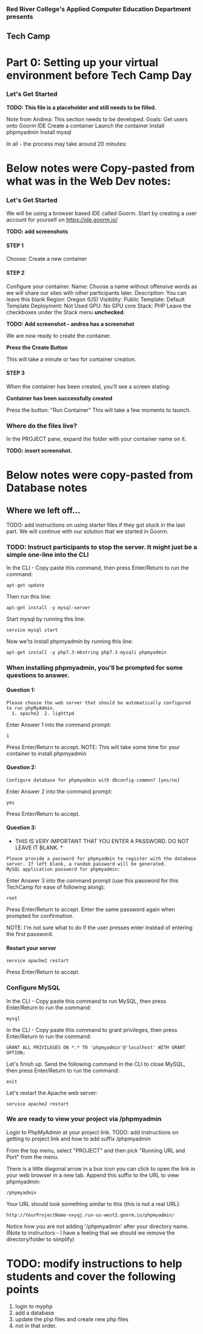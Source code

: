 ### Red River College's Applied Computer Education Department presents  
## Tech Camp
# Part 0: Setting up your virtual environment before Tech Camp Day	

### Let's Get Started
**TODO: This file is a placeholder and still needs to be filled.**

Note from Andrea: This section needs to be developed.
Goals: Get users onto Goorm IDE
Create a container
Launch the container
Install phpmyadmin
Install mysql

In all - the process may take around 20 minutes:

# Below notes were Copy-pasted from what was in the Web Dev notes:
### Let's Get Started
We will be using a browser based IDE called Goorm. Start by creating a user account for yourself on https://ide.goorm.io/

**TODO: add screenshots**

#### STEP 1
Choose: Create a new container

#### STEP 2
Configure your container. 
Name: Choose a name without offensive words as we will share our sites with other participants later.
Description: You can leave this blank
Region: Oregon (US)
Visibility: Public
Template: Default Template
Deployment: Not Used
GPU: No GPU core
Stack: PHP
Leave the checkboxes under the Stack menu **unchecked**.

**TODO: Add screenshot - andrea has a screenshot**

We are now ready to create the container.

**Press the Create Button**

This will take a minute or two for container creation.

#### STEP 3
When the container has been created, you'll see a screen stating:

**Container has been successfully created**

Press the button: "Run Container"
This will take a few moments to launch.

### Where do the files live?
In the PROJECT pane, expand the folder with your container name on it.

**TODO: insert screenshot.**


# Below notes were copy-pasted from Database notes
## Where we left off...
TODO: add instructions on using starter files if they got stuck in the last part.
We will continue with our solution that we started in Goorm.

### TODO: Instruct participants to stop the server. It might just be a simple one-line into the CLI


In the CLI - Copy paste this command, then press Enter/Return to run the command:
```
apt-get update
```

Then run this line:
```
apt-get install -y mysql-server
```

Start mysql by running this line:
```
service mysql start
```

Now we'ts install phpmyadmin by running this line:
```
apt-get install -y php7.3-mbstring php7.3-mysqli phpmyadmin
```

### When installing phpmyadmin, you'll be prompted for some questions to answer.

#### Question 1:
```
Please choose the web server that should be automatically configured to run phpMyAdmin.
  1. apache2  2. lighttpd
```

Enter Answer 1 into the command prompt:
```
1
```
Press Enter/Return to accept.
NOTE: This will take some time for your container to install phpmyadmin

#### Question 2:
```
Configure database for phpmyadmin with dbconfig-common? [yes/no]

```

Enter Answer 2 into the command prompt:
```
yes
```
Press Enter/Return to accept.

#### Question 3:
* THIS IS VERY IMPORTANT THAT YOU ENTER A PASSWORD. DO NOT LEAVE IT BLANK. *
```
Please provide a password for phpmyadmin to register with the database server. If left blank, a random password will be generated.
MySQL application password for phpmyadmin:
```

Enter Answer 3 into the command prompt (use this password for this TechCamp for ease of following along):
```
root
```
Press Enter/Return to accept. Enter the same password again when prompted for confirmation.

NOTE: I'm not sure what to do if the user presses enter instead of entering the first password.

#### Restart your server
```
service apache2 restart
```
Press Enter/Return to accept.

### Configure MySQL
In the CLI - Copy paste this command to run MySQL, then press Enter/Return to run the command:
```
mysql
```

In the CLI - Copy paste this command to grant privileges, then press Enter/Return to run the command:
```
GRANT ALL PRIVILEGES ON *.* TO 'phpmyadmin'@'localhost' WITH GRANT OPTION;
```

Let's finish up. Send the following command in the CLI to close MySQL, then press Enter/Return to run the command:
```
exit
```

Let's restart the Apache web server:
```
service apache2 restart
```

### We are ready to view your project via /phpmyadmin
Login to PhpMyAdmin at your project link. 
TODO: add instructions on getting to project link and how to add suffix /phpmyadmin

From the top menu, select "PROJECT" and then pick "Running URL and Port" from the menu.

There is a little diagonal arrow in a box icon you can click to open the link in your web browser in a new tab.
Append this suffix to the URL to view phpmyadmin:
```
/phpmyadmin
```

Your URL should look something similar to this (this is not a real URL):
```
http://YourProjectName-nxyqj.run-us-west2.goorm.io/phpmyadmin/
```
Notice how you are not adding '/phpmyadmin' after your directory name. (Note to instructors - I have a feeling that we should we remove the directory/folder to simplify)



# TODO: modify instructions to help students and cover the following points
1. login to myphp
2. add a database
3. update the php files and create new php files
4. not in that order.

